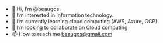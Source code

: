 - 👋 Hi, I’m @beaugos
- 👀 I’m interested in information technology.
- 🌱 I’m currently learning cloud computing (AWS, Azure, GCP)
- 💞️ I’m looking to collaborate on Cloud computing
- 📫 How to reach me beaugos@gmail.com

<!---
beaugos/beaugos is a ✨ special ✨ repository because its `README.md` (this file) appears on your GitHub profile.
You can click the Preview link to take a look at your changes.
--->
